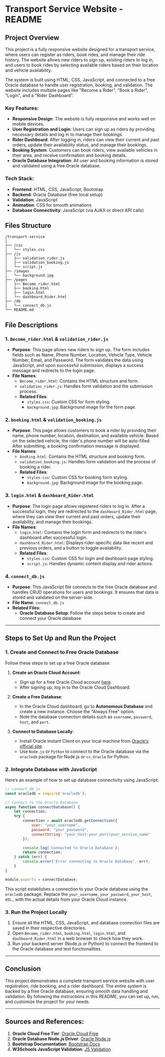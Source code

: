 # Transport Service Website - README

## Project Overview
This project is a fully responsive website designed for a transport service, where users can register as riders, book rides, and manage their ride history. The website allows new riders to sign up, existing riders to log in, and users to book rides by selecting available riders based on their location and vehicle availability.

The system is built using HTML, CSS, JavaScript, and connected to a free Oracle database to handle user registration, booking, and validation. The website includes multiple pages like "Become a Rider", "Book a Rider", "Login", and a "Rider Dashboard".

### Key Features:
- **Responsive Design**: The website is fully responsive and works well on mobile devices.
- **User Registration and Login**: Users can sign up as riders by providing necessary details and log in to manage their bookings.
- **Rider Dashboard**: After logging in, riders can view their current and past orders, update their availability status, and manage their bookings.
- **Booking System**: Customers can book riders, view available vehicles in their area, and receive confirmation and booking details.
- **Oracle Database Integration**: All user and booking information is stored and validated using a free Oracle database.

### Tech Stack:
- **Frontend**: HTML, CSS, JavaScript, Bootstrap
- **Backend**: Oracle Database (free local setup)
- **Validation**: JavaScript
- **Animation**: CSS for smooth animations
- **Database Connectivity**: JavaScript (via AJAX or direct API calls)

## Files Structure

```plaintext
/transport-service
│
├── /css
│   └── styles.css
├── /js
│   ├── validation_rider.js
│   ├── validation_booking.js
│   └── script.js
├── /images
│   └── background.jpg
├── /pages
│   ├── Become_rider.html
│   ├── booking.html
│   ├── login.html
│   └── dashboard_Rider.html
├── /db
│   └── connect_db.js
└── README.md
```

## File Descriptions

### 1. `Become_rider.html` & `validation_rider.js`
- **Purpose**: This page allows new riders to sign up. The form includes fields such as Name, Phone Number, Location, Vehicle Type, Vehicle Number, Email, and Password. The form validates the data using JavaScript, and upon successful submission, displays a success message and redirects to the login page.
- **File Names**:
  - `Become_rider.html`: Contains the HTML structure and form.
  - `validation_rider.js`: Handles form validation and the submission process.
  - **Related Files**:
    - `styles.css`: Custom CSS for form styling.
    - `background.jpg`: Background image for the form page.

### 2. `booking.html` & `validation_booking.js`
- **Purpose**: This page allows customers to book a rider by providing their name, phone number, location, destination, and available vehicle. Based on the selected vehicle, the rider's phone number will be auto-filled. After submitting, a booking confirmation message is displayed.
- **File Names**:
  - `booking.html`: Contains the HTML structure and booking form.
  - `validation_booking.js`: Handles form validation and the process of booking a rider.
  - **Related Files**:
    - `styles.css`: Custom CSS for booking form styling.
    - `background.jpg`: Background image for the booking page.

### 3. `login.html` & `dashboard_Rider.html`
- **Purpose**: The login page allows registered riders to log in. After a successful login, they are redirected to the `dashboard_Rider.html` page, where they can view their current and past orders, update their availability, and manage their bookings.
- **File Names**:
  - `login.html`: Contains the login form and redirects to the rider's dashboard after successful login.
  - `dashboard_Rider.html`: Displays rider-specific data like recent and previous orders, and a button to toggle availability.
  - **Related Files**:
    - `styles.css`: Custom CSS for login and dashboard page styling.
    - `script.js`: Handles dynamic content display and rider actions.

### 4. `connect_db.js`
- **Purpose**: This JavaScript file connects to the free Oracle database and handles CRUD operations for users and bookings. It ensures that data is stored and validated on the server-side.
- **File Name**: `connect_db.js`
- **Related Files**: 
  - **Oracle Database Setup**: Follow the steps below to create and connect your Oracle database.

---

## Steps to Set Up and Run the Project

### 1. **Create and Connect to Free Oracle Database**
Follow these steps to set up a free Oracle database:

1. **Create an Oracle Cloud Account**:
   - Sign up for a free Oracle Cloud account [here](https://www.oracle.com/cloud/free/).
   - After signing up, log in to the Oracle Cloud Dashboard.

2. **Create a Free Database**:
   - In the Oracle Cloud dashboard, go to **Autonomous Database** and create a new instance. Choose the "Always Free" option.
   - Note the database connection details such as `username`, `password`, `host`, and `port`.

3. **Connect to Database Locally**:
   - Install Oracle Instant Client on your local machine from [Oracle's official site](https://www.oracle.com/database/technologies/instant-client.html).
   - Use `Node.js` or `Python` to connect to the Oracle database via the `oracledb` package for Node.js or `cx_Oracle` for Python.

### 2. **Integrate Database with JavaScript**
Here’s an example of how to set up database connectivity using JavaScript:

```javascript
// connect_db.js
const oracledb = require('oracledb');

// Connect to the Oracle Database
async function connectDatabase() {
    let connection;
    try {
        connection = await oracledb.getConnection({
            user: "your_username",
            password: "your_password",
            connectString: "your_host:your_port/your_service_name"
        });

        console.log('Connected to Oracle Database');
        return connection;
    } catch (err) {
        console.error('Error connecting to Oracle Database', err);
    }
}

module.exports = connectDatabase;
```

This script establishes a connection to your Oracle database using the `oracledb` package. Replace the `your_username`, `your_password`, `your_host`, etc., with the actual details from your Oracle Cloud instance.

### 3. **Run the Project Locally**
1. Ensure all the HTML, CSS, JavaScript, and database connection files are saved in their respective directories.
2. Open `Become_rider.html`, `booking.html`, `login.html`, and `dashboard_Rider.html` in a web browser to check how they work.
3. Run your backend server (Node.js or Python) to connect the frontend to the Oracle database and test functionalities.

---

## Conclusion
This project demonstrates a complete transport service website with user registration, ride booking, and a rider dashboard. The entire system is backed by a free Oracle database, ensuring smooth data handling and validation. By following the instructions in this README, you can set up, run, and customize the project for your needs.

---

## Sources and References:
1. **Oracle Cloud Free Tier**: [Oracle Cloud Free](https://www.oracle.com/cloud/free/)
2. **Oracle Database Node.js Driver**: [Oracle Node.js](https://www.npmjs.com/package/oracledb)
3. **Bootstrap Documentation**: [Bootstrap Docs](https://getbootstrap.com/docs/5.1/getting-started/introduction/)
4. **W3Schools JavaScript Validation**: [JS Validation](https://www.w3schools.com/js/js_validation.asp)

